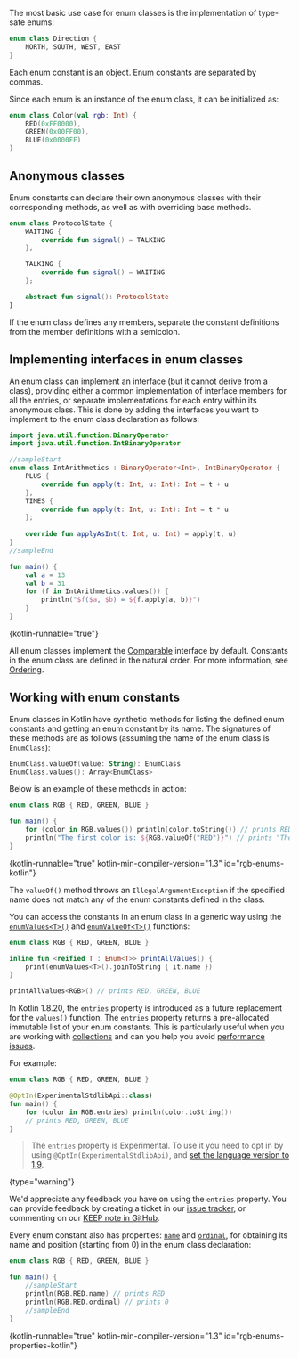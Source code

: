 [//]: # (title: Enum classes)

The most basic use case for enum classes is the implementation of type-safe enums:

```kotlin
enum class Direction {
    NORTH, SOUTH, WEST, EAST
}
```
Each enum constant is an object. Enum constants are separated by commas.

Since each enum is an instance of the enum class, it can be initialized as:

```kotlin
enum class Color(val rgb: Int) {
    RED(0xFF0000),
    GREEN(0x00FF00),
    BLUE(0x0000FF)
}
```

## Anonymous classes

Enum constants can declare their own anonymous classes with their corresponding methods, as well as with overriding base
methods.

```kotlin
enum class ProtocolState {
    WAITING {
        override fun signal() = TALKING
    },

    TALKING {
        override fun signal() = WAITING
    };

    abstract fun signal(): ProtocolState
}
```

If the enum class defines any members, separate the constant definitions from the member definitions with a semicolon.

## Implementing interfaces in enum classes

An enum class can implement an interface (but it cannot derive from a class), providing either a common implementation of
interface members for all the entries, or separate implementations for each entry within its anonymous class.
This is done by adding the interfaces you want to implement to the enum class declaration as follows:

```kotlin
import java.util.function.BinaryOperator
import java.util.function.IntBinaryOperator

//sampleStart
enum class IntArithmetics : BinaryOperator<Int>, IntBinaryOperator {
    PLUS {
        override fun apply(t: Int, u: Int): Int = t + u
    },
    TIMES {
        override fun apply(t: Int, u: Int): Int = t * u
    };
    
    override fun applyAsInt(t: Int, u: Int) = apply(t, u)
}
//sampleEnd

fun main() {
    val a = 13
    val b = 31
    for (f in IntArithmetics.values()) {
        println("$f($a, $b) = ${f.apply(a, b)}")
    }
}
```
{kotlin-runnable="true"}

All enum classes implement the [Comparable](https://kotlinlang.org/api/latest/jvm/stdlib/kotlin/-comparable/index.html)
interface by default. Constants in the enum class are defined in the natural order. For more information, see [Ordering](collection-ordering.md).

## Working with enum constants

Enum classes in Kotlin have synthetic methods for listing
the defined enum constants and getting an enum constant by its name. The signatures
of these methods are as follows (assuming the name of the enum class is `EnumClass`):

```kotlin
EnumClass.valueOf(value: String): EnumClass
EnumClass.values(): Array<EnumClass>
```

Below is an example of these methods in action:

```kotlin
enum class RGB { RED, GREEN, BLUE }

fun main() {
    for (color in RGB.values()) println(color.toString()) // prints RED, GREEN, BLUE
    println("The first color is: ${RGB.valueOf("RED")}") // prints "The first color is: RED"
}
```
{kotlin-runnable="true" kotlin-min-compiler-version="1.3" id="rgb-enums-kotlin"}

The `valueOf()` method throws an `IllegalArgumentException` if the specified name does
not match any of the enum constants defined in the class.

You can access the constants in an enum class in a generic way using
the [`enumValues<T>()`](https://kotlinlang.org/api/latest/jvm/stdlib/kotlin/enum-values.html) and [`enumValueOf<T>()`](https://kotlinlang.org/api/latest/jvm/stdlib/kotlin/enum-value-of.html) functions:

```kotlin
enum class RGB { RED, GREEN, BLUE }

inline fun <reified T : Enum<T>> printAllValues() {
    print(enumValues<T>().joinToString { it.name })
}

printAllValues<RGB>() // prints RED, GREEN, BLUE
```

In Kotlin 1.8.20, the `entries` property is introduced as a future replacement for the `values()` function. The 
`entries` property returns a pre-allocated immutable list of your enum constants. This is particularly useful when you 
are working with [collections](collections-overview.md) and can you help you avoid [performance issues](https://github.com/Kotlin/KEEP/blob/master/proposals/enum-entries.md#examples-of-performance-issues).

For example:
```kotlin
enum class RGB { RED, GREEN, BLUE }

@OptIn(ExperimentalStdlibApi::class)
fun main() {
    for (color in RGB.entries) println(color.toString())
    // prints RED, GREEN, BLUE
}
```

> The `entries` property is Experimental. To use it you need to opt in by using `@OptIn(ExperimentalStdlibApi)`, and
> [set the language version to 1.9](https://kotlinlang.org/docs/gradle-compiler-options.html#attributes-common-to-jvm-and-js).
>
{type="warning"}

We'd appreciate any feedback you have on using the `entries` property. You can provide feedback by creating a ticket 
in our [issue tracker](https://youtrack.jetbrains.com/newIssue?project=KT&c=Subsystems%20Language%20Design), or commenting on our [KEEP note in GitHub](https://github.com/Kotlin/KEEP/issues/283).

Every enum constant also has properties: [`name`](https://kotlinlang.org/api/latest/jvm/stdlib/kotlin/-enum/name.html)
and [`ordinal`](https://kotlinlang.org/api/latest/jvm/stdlib/kotlin/-enum/ordinal.html), for obtaining its name and 
position (starting from 0) in the enum class declaration:

```kotlin
enum class RGB { RED, GREEN, BLUE }

fun main() {
    //sampleStart
    println(RGB.RED.name) // prints RED
    println(RGB.RED.ordinal) // prints 0
    //sampleEnd
}
```
{kotlin-runnable="true" kotlin-min-compiler-version="1.3" id="rgb-enums-properties-kotlin"}
